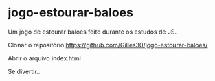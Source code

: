 # jogo-estourar-baloes
Um jogo de estourar baloes feito durante os estudos de JS.

Clonar o repositório https://github.com/Gilles30/jogo-estourar-baloes/

Abrir o arquivo index.html

Se divertir...
